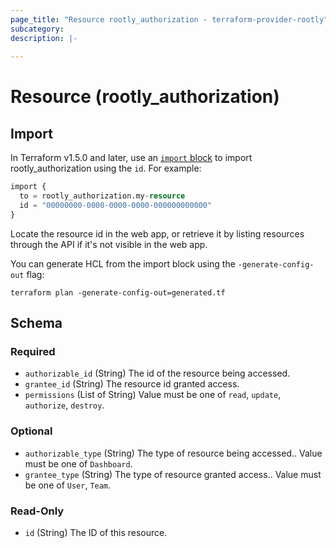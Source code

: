 ```yaml
---
page_title: "Resource rootly_authorization - terraform-provider-rootly"
subcategory:
description: |-
    
---
```


# Resource (rootly_authorization)





## Import

In Terraform v1.5.0 and later, use an [`import` block](https://developer.hashicorp.com/terraform/language/import) to import rootly_authorization using the `id`. For example:

```terraform
import {
  to = rootly_authorization.my-resource
  id = "00000000-0000-0000-0000-000000000000"
}
```

Locate the resource id in the web app, or retrieve it by listing resources through the API if it's not visible in the web app.

You can generate HCL from the import block using the `-generate-config-out` flag:

```console
terraform plan -generate-config-out=generated.tf
```

<!-- schema generated by tfplugindocs -->
## Schema

### Required

- `authorizable_id` (String) The id of the resource being accessed.
- `grantee_id` (String) The resource id granted access.
- `permissions` (List of String) Value must be one of `read`, `update`, `authorize`, `destroy`.

### Optional

- `authorizable_type` (String) The type of resource being accessed.. Value must be one of `Dashboard`.
- `grantee_type` (String) The type of resource granted access.. Value must be one of `User`, `Team`.

### Read-Only

- `id` (String) The ID of this resource.

